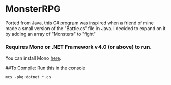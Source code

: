 # MonsterRPG
Ported from Java, this C# program was inspired when a friend of mine made a small version of the "Battle.cs" file in Java.
I decided to expand on it by adding an array of "Monsters" to "fight"

### Requires Mono or .NET Framework v4.0 (or above) to run.
You can install Mono [here](http://www.mono-project.com/download/).

##To Compile:
Run this in the console
```
mcs -pkg:dotnet *.cs
```
